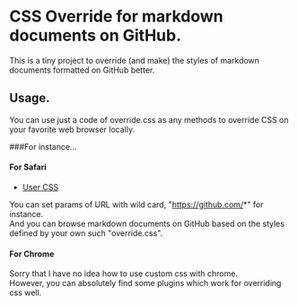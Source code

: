 # CSS Override for markdown documents on GitHub.

This is a tiny project to override (and make) the styles of markdown documents formatted on GitHub better.

## Usage.

You can use just a code of override.css as any methods to override CSS on your favorite web browser locally.

###For instance...

#### For Safari
- [User CSS](http://code.grid.in.th)

You can set params of URL with wild card, "https://github.com/*" for instance.  
And you can browse markdown documents on GitHub based on the styles defined by your own such "override.css".

#### For Chrome

Sorry that I have no idea how to use custom css with chrome.  
However, you can absolutely find some plugins which work for overriding css well.
